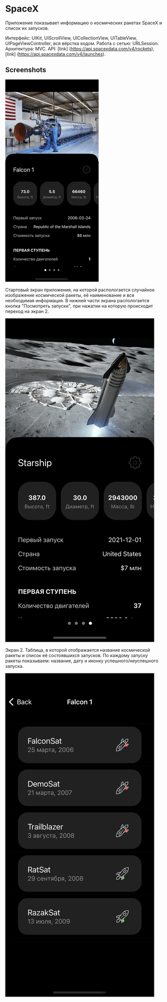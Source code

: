 SpaceX
==========

Приложение показывает информацию о космических ракетах SpaceX и список их запусков.

Интерфейс: UIKit, UIScrollView, UICollectionView, UITableView, UIPageViewController, вся вёрстка кодом.
Работа с сетью: URLSession.
Архитектура: MVC.
API: [link] (https://api.spacexdata.com/v4/rockets), [link] (https://api.spacexdata.com/v4/launches).

## Screenshots
![SpaceX](./SpaceX.gif)


Стартовый экран приложения, на которой распологается случайное изображение космической ракеты, её наименование и вся необходимая информация. В нижней части экрана распологается кнопка "Посмотреть запуски", при нажатии на которую происходит переход на экран 2.

![FirstScreen](./FirstScreen.png)


Экран 2. Таблица, в которой отображается название космической ракеты и список её состоявшихся запусков. По каждому запуску ракеты показываем: название, дату и иконку успешного/неуспешного запуска.

![SecondScreen](./SecondScreen.png)
